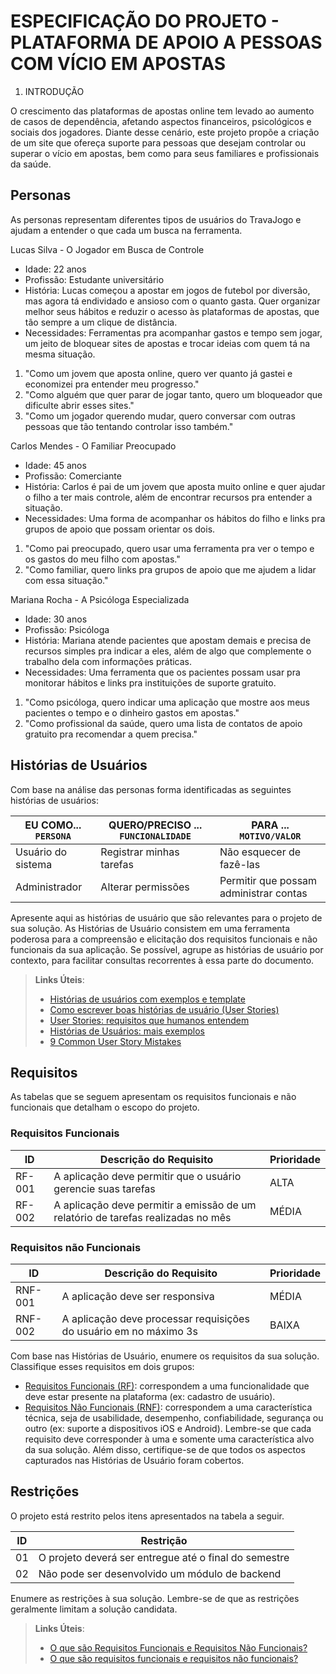 # ESPECIFICAÇÃO DO PROJETO - PLATAFORMA DE APOIO A PESSOAS COM VÍCIO EM APOSTAS

1. INTRODUÇÃO

O crescimento das plataformas de apostas online tem levado ao aumento de casos de dependência, afetando aspectos financeiros, psicológicos e sociais dos jogadores. Diante desse cenário, este projeto propõe a criação de um site que ofereça suporte para pessoas que desejam controlar ou superar o vício em apostas, bem como para seus familiares e profissionais da saúde.

## Personas

As personas representam diferentes tipos de usuários do TravaJogo e ajudam a entender o que cada um busca na ferramenta.

Lucas Silva - O Jogador em Busca de Controle

* Idade: 22 anos
* Profissão: Estudante universitário
* História: Lucas começou a apostar em jogos de futebol por diversão, mas agora tá endividado e ansioso com o quanto gasta. Quer organizar melhor seus hábitos e reduzir o acesso às plataformas de apostas, que tão sempre a um clique de distância.
* Necessidades: Ferramentas pra acompanhar gastos e tempo sem jogar, um jeito de bloquear sites de apostas e trocar ideias com quem tá na mesma situação.
1. "Como um jovem que aposta online, quero ver quanto já gastei e economizei pra entender meu progresso."
2. "Como alguém que quer parar de jogar tanto, quero um bloqueador que dificulte abrir esses sites."
3. "Como um jogador querendo mudar, quero conversar com outras pessoas que tão tentando controlar isso também."

Carlos Mendes - O Familiar Preocupado

* Idade: 45 anos
* Profissão: Comerciante
* História: Carlos é pai de um jovem que aposta muito online e quer ajudar o filho a ter mais controle, além de encontrar recursos pra entender a situação.
* Necessidades: Uma forma de acompanhar os hábitos do filho e links pra grupos de apoio que possam orientar os dois.
1. "Como pai preocupado, quero usar uma ferramenta pra ver o tempo e os gastos do meu filho com apostas."
1. "Como familiar, quero links pra grupos de apoio que me ajudem a lidar com essa situação."

Mariana Rocha - A Psicóloga Especializada

* Idade: 30 anos
* Profissão: Psicóloga
* História: Mariana atende pacientes que apostam demais e precisa de recursos simples pra indicar a eles, além de algo que complemente o trabalho dela com informações práticas.
* Necessidades: Uma ferramenta que os pacientes possam usar pra monitorar hábitos e links pra instituições de suporte gratuito.
1. "Como psicóloga, quero indicar uma aplicação que mostre aos meus pacientes o tempo e o dinheiro gastos em apostas."
2. "Como profissional da saúde, quero uma lista de contatos de apoio gratuito pra recomendar a quem precisa."
## Histórias de Usuários

Com base na análise das personas forma identificadas as seguintes histórias de usuários:

|EU COMO... `PERSONA`| QUERO/PRECISO ... `FUNCIONALIDADE` |PARA ... `MOTIVO/VALOR`                 |
|--------------------|------------------------------------|----------------------------------------|
|Usuário do sistema  | Registrar minhas tarefas           | Não esquecer de fazê-las               |
|Administrador       | Alterar permissões                 | Permitir que possam administrar contas |

Apresente aqui as histórias de usuário que são relevantes para o projeto de sua solução. As Histórias de Usuário consistem em uma ferramenta poderosa para a compreensão e elicitação dos requisitos funcionais e não funcionais da sua aplicação. Se possível, agrupe as histórias de usuário por contexto, para facilitar consultas recorrentes à essa parte do documento.

> **Links Úteis**:
> - [Histórias de usuários com exemplos e template](https://www.atlassian.com/br/agile/project-management/user-stories)
> - [Como escrever boas histórias de usuário (User Stories)](https://medium.com/vertice/como-escrever-boas-users-stories-hist%C3%B3rias-de-usu%C3%A1rios-b29c75043fac)
> - [User Stories: requisitos que humanos entendem](https://www.luiztools.com.br/post/user-stories-descricao-de-requisitos-que-humanos-entendem/)
> - [Histórias de Usuários: mais exemplos](https://www.reqview.com/doc/user-stories-example.html)
> - [9 Common User Story Mistakes](https://airfocus.com/blog/user-story-mistakes/)

## Requisitos

As tabelas que se seguem apresentam os requisitos funcionais e não funcionais que detalham o escopo do projeto.

### Requisitos Funcionais

|ID    | Descrição do Requisito  | Prioridade | 
|------|-----------------------------------------|----| 
|RF-001| A aplicação deve permitir que o usuário gerencie suas tarefas | ALTA |  
|RF-002| A aplicação deve permitir a emissão de um relatório de tarefas realizadas no mês   | MÉDIA | 


### Requisitos não Funcionais

|ID     | Descrição do Requisito  |Prioridade |
|-------|-------------------------|----|
|RNF-001| A aplicação deve ser responsiva | MÉDIA | 
|RNF-002| A aplicação deve processar requisições do usuário em no máximo 3s |  BAIXA | 

Com base nas Histórias de Usuário, enumere os requisitos da sua solução. Classifique esses requisitos em dois grupos:

- [Requisitos Funcionais
 (RF)](https://pt.wikipedia.org/wiki/Requisito_funcional):
 correspondem a uma funcionalidade que deve estar presente na
  plataforma (ex: cadastro de usuário).
- [Requisitos Não Funcionais
  (RNF)](https://pt.wikipedia.org/wiki/Requisito_n%C3%A3o_funcional):
  correspondem a uma característica técnica, seja de usabilidade,
  desempenho, confiabilidade, segurança ou outro (ex: suporte a
  dispositivos iOS e Android).
Lembre-se que cada requisito deve corresponder à uma e somente uma
característica alvo da sua solução. Além disso, certifique-se de que
todos os aspectos capturados nas Histórias de Usuário foram cobertos.

## Restrições

O projeto está restrito pelos itens apresentados na tabela a seguir.

|ID| Restrição                                             |
|--|-------------------------------------------------------|
|01| O projeto deverá ser entregue até o final do semestre |
|02| Não pode ser desenvolvido um módulo de backend        |


Enumere as restrições à sua solução. Lembre-se de que as restrições geralmente limitam a solução candidata.

> **Links Úteis**:
> - [O que são Requisitos Funcionais e Requisitos Não Funcionais?](https://codificar.com.br/requisitos-funcionais-nao-funcionais/)
> - [O que são requisitos funcionais e requisitos não funcionais?](https://analisederequisitos.com.br/requisitos-funcionais-e-requisitos-nao-funcionais-o-que-sao/)
